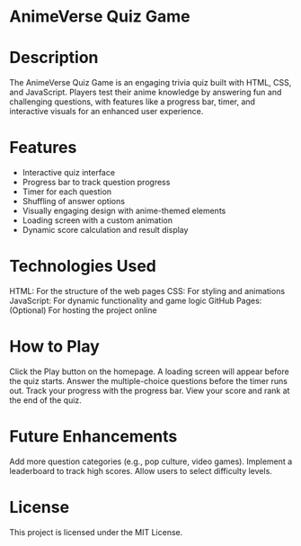 # AnimeVerse Quiz Game
# Description
The AnimeVerse Quiz Game is an engaging trivia quiz built with HTML, CSS, and JavaScript. Players test their anime knowledge by answering fun and challenging questions, with features like a progress bar, timer, and interactive visuals for an enhanced user experience.
# Features
- Interactive quiz interface
- Progress bar to track question progress
- Timer for each question
- Shuffling of answer options
- Visually engaging design with anime-themed elements
- Loading screen with a custom animation
- Dynamic score calculation and result display
# Technologies Used
HTML: For the structure of the web pages
CSS: For styling and animations
JavaScript: For dynamic functionality and game logic
GitHub Pages: (Optional) For hosting the project online
# How to Play
Click the Play button on the homepage.
A loading screen will appear before the quiz starts.
Answer the multiple-choice questions before the timer runs out.
Track your progress with the progress bar.
View your score and rank at the end of the quiz.
# Future Enhancements
Add more question categories (e.g., pop culture, video games).
Implement a leaderboard to track high scores.
Allow users to select difficulty levels.
# License
This project is licensed under the MIT License.


